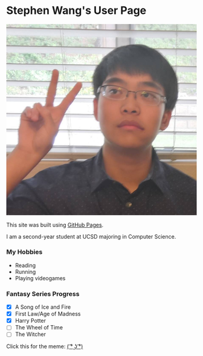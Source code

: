 # **Stephen Wang's User Page**

![me](ayy.jpg)

This site was built using [GitHub Pages](https://pages.github.com/).

I am a second-year student at UCSD majoring in Computer Science.

### **My Hobbies**

- Reading
- Running
- Playing videogames

### **Fantasy Series Progress**

- [x] A Song of Ice and Fire
- [x] First Law/Age of Madness
- [x] Harry Potter
- [ ] The Wheel of Time
- [ ] The Witcher

Click this for the meme: [( ͡° ͜ʖ ͡°)](https://www.youtube.com/watch?v=dQw4w9WgXcQ&ab_channel=RickAstleyVEVO)